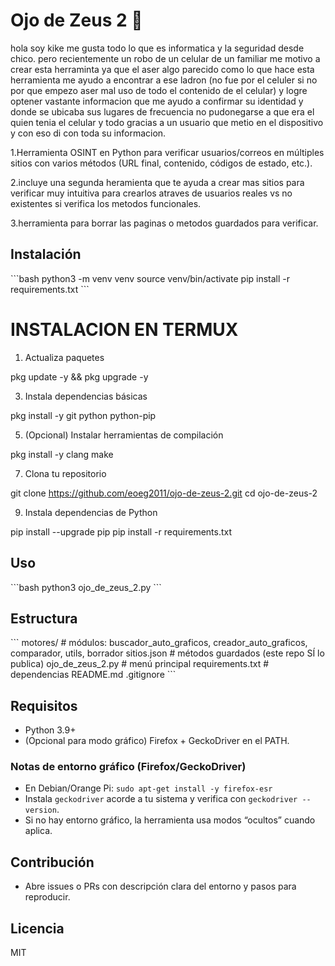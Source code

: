 # Ojo de Zeus 2 🔱
hola soy kike me gusta todo lo que es informatica y la seguridad desde chico. pero recientemente un robo de un celular de un familiar me motivo a crear esta herraminta ya que el aser algo parecido como lo que hace esta herramienta me ayudo a encontrar a ese ladron (no fue por el celuler si no por que empezo aser mal uso de todo el contenido de el celular) y logre optener vastante informacion que me ayudo a confirmar su identidad y donde se ubicaba sus lugares de frecuencia no pudonegarse a que era el quien tenia el celular y todo gracias a un usuario que metio en el dispositivo y con eso di con toda su informacion.

1.Herramienta OSINT en Python para verificar usuarios/correos en múltiples sitios con varios métodos (URL final, contenido, códigos de estado, etc.).

2.incluye una segunda heramienta que te ayuda a crear mas sitios para verificar muy intuitiva para crearlos atraves de usuarios reales vs no existentes si verifica los metodos funcionales.

3.herramienta para borrar las paginas o metodos guardados para verificar. 

## Instalación
\```bash
python3 -m venv venv
source venv/bin/activate
pip install -r requirements.txt
\```

# INSTALACION EN TERMUX
1. Actualiza paquetes
   
pkg update -y && pkg upgrade -y

3. Instala dependencias básicas
   
pkg install -y git python python-pip

5. (Opcional) Instalar herramientas de compilación
   
pkg install -y clang make

7. Clona tu repositorio
   
git clone https://github.com/eoeg2011/ojo-de-zeus-2.git
cd ojo-de-zeus-2

9. Instala dependencias de Python
    
pip install --upgrade pip
pip install -r requirements.txt

## Uso
\```bash
python3 ojo_de_zeus_2.py
\```

## Estructura
\```
motores/            # módulos: buscador_auto_graficos, creador_auto_graficos, comparador, utils, borrador
sitios.json         # métodos guardados (este repo SÍ lo publica)
ojo_de_zeus_2.py    # menú principal
requirements.txt    # dependencias
README.md
.gitignore
\```

## Requisitos
- Python 3.9+
- (Opcional para modo gráfico) Firefox + GeckoDriver en el PATH.

### Notas de entorno gráfico (Firefox/GeckoDriver)
- En Debian/Orange Pi: `sudo apt-get install -y firefox-esr`
- Instala `geckodriver` acorde a tu sistema y verifica con `geckodriver --version`.
- Si no hay entorno gráfico, la herramienta usa modos “ocultos” cuando aplica.

## Contribución
- Abre issues o PRs con descripción clara del entorno y pasos para reproducir.

## Licencia
MIT
